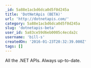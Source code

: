 ```yaml
---
_id: 5a88e1acbd6dca0d5f0d245a
title: 'DotNetApis (BETA)'
url: 'http://dotnetapis.com/'
category: 5a88e1acbd6dca0d5f0d245a
slug: 'dotnetapis-beta'
user_id: 5a83ce59d6eb0005c4ecda2c
username: 'bill-s'
createdOn: '2016-01-23T20:32:39.000Z'
tags: []
---
```


All the .NET APIs. Always up-to-date.
